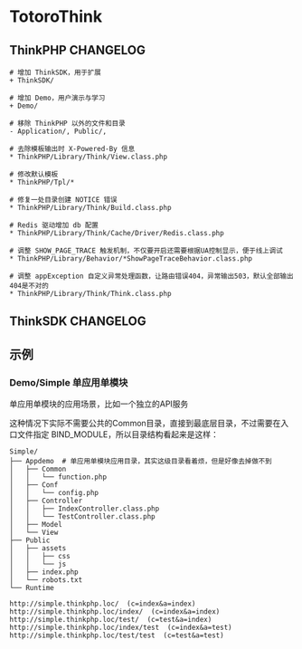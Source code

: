 # TotoroThink

## ThinkPHP CHANGELOG

```
# 增加 ThinkSDK，用于扩展
+ ThinkSDK/

# 增加 Demo，用户演示与学习
+ Demo/

# 移除 ThinkPHP 以外的文件和目录
- Application/, Public/,

# 去除模板输出时 X-Powered-By 信息
* ThinkPHP/Library/Think/View.class.php

# 修改默认模板
* ThinkPHP/Tpl/*

# 修复一处目录创建 NOTICE 错误
* ThinkPHP/Library/Think/Build.class.php

# Redis 驱动增加 db 配置
* ThinkPHP/Library/Think/Cache/Driver/Redis.class.php

# 调整 SHOW_PAGE_TRACE 触发机制，不仅要开启还需要根据UA控制显示，便于线上调试
* ThinkPHP/Library/Behavior/*ShowPageTraceBehavior.class.php

# 调整 appException 自定义异常处理函数，让路由错误404，异常输出503，默认全部输出404是不对的
* ThinkPHP/Library/Think/Think.class.php
```

## ThinkSDK CHANGELOG

## 示例

### Demo/Simple 单应用单模块

单应用单模块的应用场景，比如一个独立的API服务

这种情况下实际不需要公共的Common目录，直接到最底层目录，不过需要在入口文件指定 BIND_MODULE，所以目录结构看起来是这样：

```
Simple/
├── Appdemo  # 单应用单模块应用目录，其实这级目录看着烦，但是好像去掉做不到
│   ├── Common
│   │   └── function.php
│   ├── Conf
│   │   └── config.php
│   ├── Controller
│   │   ├── IndexController.class.php
│   │   └── TestController.class.php
│   ├── Model
│   └── View
├── Public
│   ├── assets
│   │   ├── css
│   │   └── js
│   ├── index.php
│   └── robots.txt
└── Runtime
```

```
http://simple.thinkphp.loc/  (c=index&a=index)
http://simple.thinkphp.loc/index/  (c=index&a=index)
http://simple.thinkphp.loc/test/  (c=test&a=index)
http://simple.thinkphp.loc/index/test  (c=index&a=test)
http://simple.thinkphp.loc/test/test  (c=test&a=test)
```